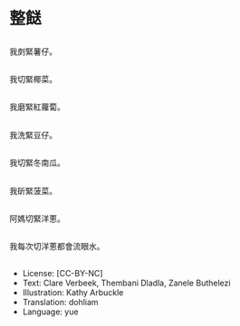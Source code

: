 # 整餸

##
我㓟緊薯仔。

##
我切緊椰菜。

##
我磨緊紅蘿蔔。

##
我洗緊豆仔。

##
我切緊冬南瓜。

##
我斫緊菠菜。

##
阿媽切緊洋蔥。

##
我每次切洋蔥都會流眼水。

##
* License: [CC-BY-NC]
* Text: Clare Verbeek, Thembani Dladla, Zanele Buthelezi
* Illustration: Kathy Arbuckle
* Translation: dohliam
* Language: yue
